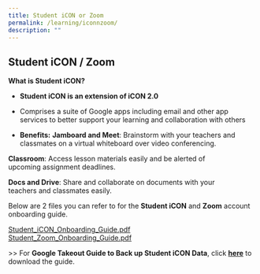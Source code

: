 ```yaml
---
title: Student iCON or Zoom
permalink: /learning/iconnzoom/
description: ""
---
```

## Student iCON / Zoom

**What is Student iCON?**

* **Student iCON is an extension of iCON 2.0**
* Comprises a suite of Google apps including email and other app services to better support your learning and collaboration with others

* **Benefits:** 
**Jamboard and Meet**: Brainstorm with your teachers and classmates on a virtual whiteboard over video conferencing.

**Classroom**: Access lesson materials easily and be alerted of upcoming assignment deadlines.

**Docs and Drive**: Share and collaborate on documents with your teachers and classmates easily.

Below are 2 files you can refer to for the **Student iCON** and **Zoom** account onboarding guide.

[Student_iCON_Onboarding_Guide.pdf](/files/Student_iCON_Onboarding_Guide.pdf)<br>
[Student_Zoom_Onboarding_Guide.pdf](/files/Student_Zoom_Onboarding_Guide.pdf)

\>> For **Google Takeout Guide to Back up Student iCON Data**, click **[here](/files/For_Student_Google_Takeout_Guide_for_Student_iCON_2023.pdf)** to download the guide.